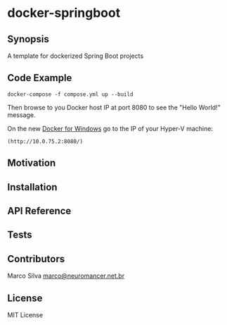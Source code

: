 # docker-springboot
## Synopsis

A template for dockerized Spring Boot projects

## Code Example

```
docker-compose -f compose.yml up --build
```

Then browse to you Docker host IP at port 8080 to see the "Hello World!" message.

On the new [Docker for Windows](https://docs.docker.com/engine/installation/windows/) go to the IP of your Hyper-V machine:
```
(http://10.0.75.2:8080/)
```


## Motivation

<TBD>

## Installation

<TBD>

## API Reference

<TBD>

## Tests

<TBD>

## Contributors

Marco Silva <marco@neuromancer.net.br>

## License

MIT License

